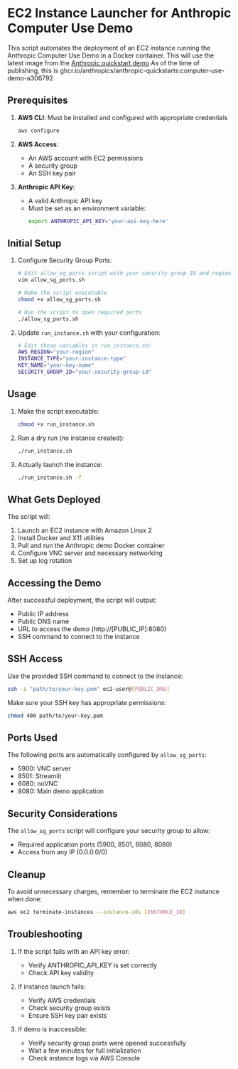 # EC2 Instance Launcher for Anthropic Computer Use Demo

This script automates the deployment of an EC2 instance running the Anthropic Computer Use Demo in a Docker container.
This will use the latest image from the [Anthropic quickstart demo](https://github.com/anthropics/anthropic-quickstarts/pkgs/container/anthropic-quickstarts)
As of the time of publishing, this is ghcr.io/anthropics/anthropic-quickstarts:computer-use-demo-a306792

## Prerequisites

1. **AWS CLI**: Must be installed and configured with appropriate credentials
   ```bash
   aws configure
   ```

2. **AWS Access**:
   - An AWS account with EC2 permissions
   - A security group
   - An SSH key pair

3. **Anthropic API Key**:
   - A valid Anthropic API key
   - Must be set as an environment variable:
     ```bash
     export ANTHROPIC_API_KEY='your-api-key-here'
     ```

## Initial Setup

1. Configure Security Group Ports:
   ```bash
   # Edit allow_sg_ports script with your security group ID and region
   vim allow_sg_ports.sh
   
   # Make the script executable
   chmod +x allow_sg_ports.sh
   
   # Run the script to open required ports
   ./allow_sg_ports.sh
   ```

2. Update `run_instance.sh` with your configuration:
   ```bash
   # Edit these variables in run_instance.sh:
   AWS_REGION="your-region"
   INSTANCE_TYPE="your-instance-type"
   KEY_NAME="your-key-name"
   SECURITY_GROUP_ID="your-security-group-id"
   ```

## Usage

1. Make the script executable:
   ```bash
   chmod +x run_instance.sh
   ```

2. Run a dry run (no instance created):
   ```bash
   ./run_instance.sh
   ```

3. Actually launch the instance:
   ```bash
   ./run_instance.sh -f
   ```

## What Gets Deployed

The script will:
1. Launch an EC2 instance with Amazon Linux 2
2. Install Docker and X11 utilities
3. Pull and run the Anthropic demo Docker container
4. Configure VNC server and necessary networking
5. Set up log rotation

## Accessing the Demo

After successful deployment, the script will output:
- Public IP address
- Public DNS name
- URL to access the demo (http://[PUBLIC_IP]:8080)
- SSH command to connect to the instance

## SSH Access

Use the provided SSH command to connect to the instance:
```bash
ssh -i "path/to/your-key.pem" ec2-user@[PUBLIC_DNS]
```

Make sure your SSH key has appropriate permissions:
```bash
chmod 400 path/to/your-key.pem
```

## Ports Used

The following ports are automatically configured by `allow_sg_ports`:
- 5900: VNC server
- 8501: Streamlit
- 6080: noVNC
- 8080: Main demo application

## Security Considerations

The `allow_sg_ports` script will configure your security group to allow:
- Required application ports (5900, 8501, 6080, 8080)
- Access from any IP (0.0.0.0/0)

## Cleanup

To avoid unnecessary charges, remember to terminate the EC2 instance when done:
```bash
aws ec2 terminate-instances --instance-ids [INSTANCE_ID]
```

## Troubleshooting

1. If the script fails with an API key error:
   - Verify ANTHROPIC_API_KEY is set correctly
   - Check API key validity

2. If instance launch fails:
   - Verify AWS credentials
   - Check security group exists
   - Ensure SSH key pair exists

3. If demo is inaccessible:
   - Verify security group ports were opened successfully
   - Wait a few minutes for full initialization
   - Check instance logs via AWS Console
